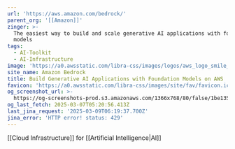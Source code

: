 ```yaml
---
url: 'https://aws.amazon.com/bedrock/'
parent_org: '[[Amazon]]'
zinger: >-
  The easiest way to build and scale generative AI applications with foundation
  models
tags:
  - AI-Toolkit
  - AI-Infrastructure
image: 'https://a0.awsstatic.com/libra-css/images/logos/aws_logo_smile_1200x630.png'
site_name: Amazon Bedrock
title: Build Generative AI Applications with Foundation Models on AWS
favicon: 'https://a0.awsstatic.com/libra-css/images/site/fav/favicon.ico'
og_screenshot_url: >-
  https://og-screenshots-prod.s3.amazonaws.com/1366x768/80/false/1be135e96b98cec1a8f05fc1a93211f36238018444b9fe99ceb19c24f4d10ae1.jpeg
og_last_fetch: 2025-03-07T05:20:56.413Z
last_jina_request: '2025-03-09T06:19:37.700Z'
jina_error: 'HTTP error! status: 429'
---
```

[[Cloud Infrastructure]] for [[Artificial Intelligence|AI]]
